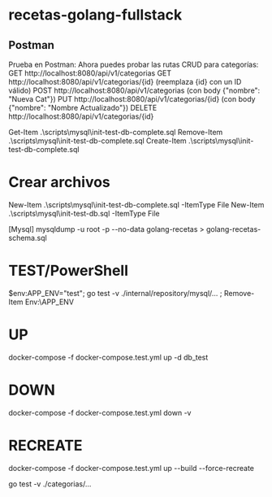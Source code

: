 # recetas-golang-fullstack

## Postman ##
Prueba en Postman: Ahora puedes probar las rutas CRUD para categorías:
GET http://localhost:8080/api/v1/categorias
GET http://localhost:8080/api/v1/categorias/{id} (reemplaza {id} con un ID válido)
POST http://localhost:8080/api/v1/categorias (con body {"nombre": "Nueva Cat"})
PUT http://localhost:8080/api/v1/categorias/{id} (con body {"nombre": "Nombre Actualizado"})
DELETE http://localhost:8080/api/v1/categorias/{id}

Get-Item .\scripts\mysql\init-test-db-complete.sql
Remove-Item .\scripts\mysql\init-test-db-complete.sql
Create-Item .\scripts\mysql\init-test-db-complete.sql
# Crear archivos
New-Item .\scripts\mysql\init-test-db-complete.sql -ItemType File
New-Item .\scripts\mysql\init-test-db.sql -ItemType File

[Mysql]
mysqldump -u root -p --no-data golang-recetas > golang-recetas-schema.sql

# TEST/PowerShell ##
$env:APP_ENV="test"; go test -v ./internal/repository/mysql/... ; Remove-Item Env:\APP_ENV

# UP
docker-compose -f docker-compose.test.yml up -d db_test
# DOWN
docker-compose -f docker-compose.test.yml down -v
# RECREATE
docker-compose -f docker-compose.test.yml up --build --force-recreate

go test -v ./categorias/...

